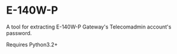 # E-140W-P
A tool for extracting E-140W-P Gateway's Telecomadmin account's password.

Requires Python3.2+